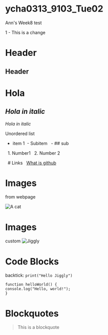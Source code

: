 # ycha0313_9103_Tue02
Ann's Week8 test

1 - This is a change

# Header
## Header
# **Hola**
## *Hola in italic*
*Hola in italic*

Unordered list
- item 1
 - Subitem
  - ## sub

  1. Number1
  2. Number 2

  # Links
  [What is github](https://www.youtube.com/watch?v=pBy1zgt0XPc)

# Images
from webpage

![A cat](https://placekitten.com/200/300)

# Images
custom
![Jiggly](readmeImages/jiggly.jpg)

# Code Blocks
backtick:
`print("Hello Jiggly")`

```
function helloWorld() {
console.log("Hello, world!");
}
```
# Blockquotes
> This is a blockquote